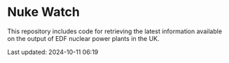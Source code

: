 # Nuke Watch

This repository includes code for retrieving the latest information available on the output of EDF nuclear power plants in the UK.

Last updated: 2024-10-11 06:19